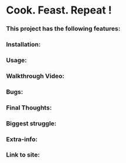 # Cook. Feast. Repeat !

### This project has the following features: 
### Installation:
### Usage:
### Walkthrough Video:
### Bugs:
### Final Thoughts:
### Biggest struggle:
### Extra-info:
### Link to site:
